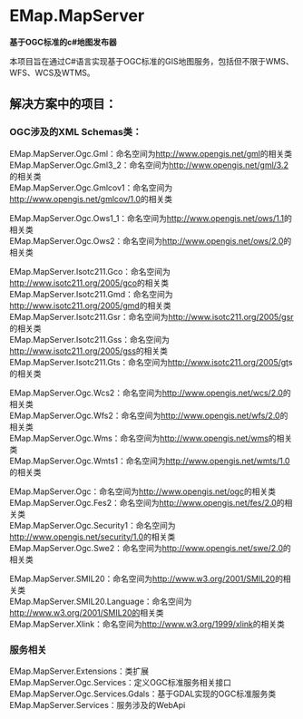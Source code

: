 # EMap.MapServer

**基于OGC标准的c#地图发布器**

本项目旨在通过C#语言实现基于OGC标准的GIS地图服务，包括但不限于WMS、WFS、WCS及WTMS。


## 解决方案中的项目：
### OGC涉及的XML Schemas类：
EMap.MapServer.Ogc.Gml：命名空间为<u>http://www.opengis.net/gml</u>的相关类  
EMap.MapServer.Ogc.Gml3_2：命名空间为<u>http://www.opengis.net/gml/3.2</u>的相关类  
EMap.MapServer.Ogc.Gmlcov1：命名空间为<u>http://www.opengis.net/gmlcov/1.0</u>的相关类  

EMap.MapServer.Ogc.Ows1_1：命名空间为<u>http://www.opengis.net/ows/1.1</u>的相关类  
EMap.MapServer.Ogc.Ows2：命名空间为<u>http://www.opengis.net/ows/2.0</u>的相关类  

EMap.MapServer.Isotc211.Gco：命名空间为<u>http://www.isotc211.org/2005/gco</u>的相关类  
EMap.MapServer.Isotc211.Gmd：命名空间为<u>http://www.isotc211.org/2005/gmd</u>的相关类  
EMap.MapServer.Isotc211.Gsr：命名空间为<u>http://www.isotc211.org/2005/gsr</u>的相关类  
EMap.MapServer.Isotc211.Gss：命名空间为<u>http://www.isotc211.org/2005/gss</u>的相关类  
EMap.MapServer.Isotc211.Gts：命名空间为<u>http://www.isotc211.org/2005/gt</u>s的相关类  

EMap.MapServer.Ogc.Wcs2：命名空间为<u>http://www.opengis.net/wcs/2.0</u>的相关类  
EMap.MapServer.Ogc.Wfs2：命名空间为<u>http://www.opengis.net/wfs/2.0</u>的相关类  
EMap.MapServer.Ogc.Wms：命名空间为<u>http://www.opengis.net/wms</u>的相关类  
EMap.MapServer.Ogc.Wmts1：命名空间为<u>http://www.opengis.net/wmts/1.0</u>的相关类  

EMap.MapServer.Ogc：命名空间为<u>http://www.opengis.net/ogc</u>的相关类  
EMap.MapServer.Ogc.Fes2：命名空间为<u>http://www.opengis.net/fes/2.0</u>的相关类  
EMap.MapServer.Ogc.Security1：命名空间为<u>http://www.opengis.net/security/1.0</u>的相关类  
EMap.MapServer.Ogc.Swe2：命名空间为<u>http://www.opengis.net/swe/2.0</u>的相关类  

EMap.MapServer.SMIL20：命名空间为<u>http://www.w3.org/2001/SMIL20</u>的相关类  
EMap.MapServer.SMIL20.Language：命名空间为<u>http://www.w3.org/2001/SMIL20的</u>相关类  
EMap.MapServer.Xlink：命名空间为<u>http://www.w3.org/1999/xlink</u>的相关类  

### 服务相关
EMap.MapServer.Extensions：类扩展  
EMap.MapServer.Ogc.Services：定义OGC标准服务相关接口  
EMap.MapServer.Ogc.Services.Gdals：基于GDAL实现的OGC标准服务类  
EMap.MapServer.Services：服务涉及的WebApi  
